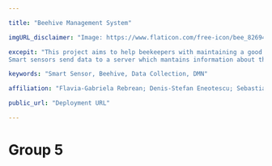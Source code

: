 ```yaml
---

title: "Beehive Management System"

imgURL_disclaimer: "Image: https://www.flaticon.com/free-icon/bee_826944, Free for commercial use and personal projects, No attribution required."

excepit: "This project aims to help beekeepers with maintaining a good health of their beehives and thus their bees. 
Smart sensors send data to a server which mantains information about the temperature inside the beehive, how many bees live inside the beehive, or how much the beehive weights."

keywords: "Smart Sensor, Beehive, Data Collection, DMN"

affiliation: "Flavia-Gabriela Rebrean; Denis-Stefan Eneotescu; Sebastian Maier"

public_url: "Deployment URL"

---
```


# Group 5


